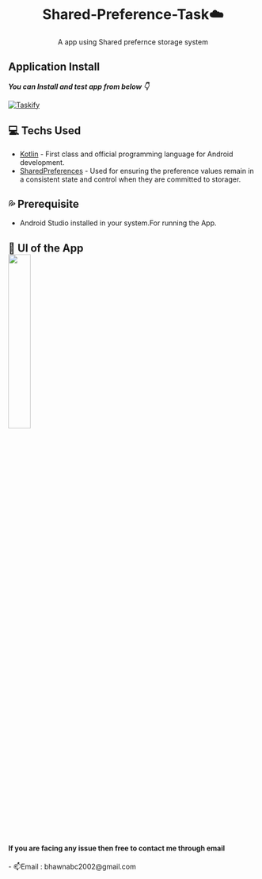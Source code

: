 <h1 align="center"> Shared-Preference-Task☁️</h1>

<p align="center">  
 A app using Shared prefernce storage system
<br>

## Application Install

***You can Install and test  app from below 👇***

[![Taskify](https://img.shields.io/badge/App✅-APK-red.svg?style=for-the-badge&logo=android)](https://github.com/Bhawna1203/Shared-Preferences-Task/blob/master/app-debug.apk)


## 💻 Techs Used 
- [Kotlin](https://kotlinlang.org/) - First class and official programming language for Android development.
- [SharedPreferences](https://dagger.dev/hilt/) - Used for ensuring the preference values remain in a consistent state and control when they are committed to storager.


## :sweat_drops: Prerequisite
* Android Studio installed in your system.For running the App.
  
  
<h2> 🌻 UI of the App </h><br>
<img src="https://github.com/Bhawna1203/Shared-Preferences-Task/blob/master/code_gif.gif" align="middle" width="30%"/>

<h4 align= "centre">If you are facing any issue then free to contact me through email</h2>
- 📫Email : bhawnabc2002@gmail.com

  
